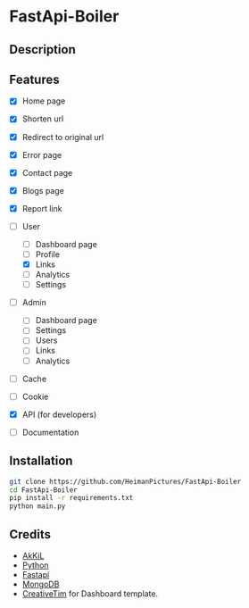 # FastApi-Boiler

## Description


## Features

- [x] Home page
- [x] Shorten url
- [x] Redirect to original url
- [x] Error page
- [x] Contact page
- [x] Blogs page
- [x] Report link
- [ ] User
    - [ ] Dashboard page
    - [ ] Profile
    - [x] Links
    - [ ] Analytics
    - [ ] Settings
- [ ] Admin
    - [ ] Dashboard page
    - [ ] Settings
    - [ ] Users
    - [ ] Links
    - [ ] Analytics
- [ ] Cache
- [ ] Cookie
- [x] API (for developers)
- [ ] Documentation


## Installation

```bash
git clone https://github.com/HeimanPictures/FastApi-Boiler
cd FastApi-Boiler
pip install -r requirements.txt
python main.py
```

## Credits

- [AkKiL](https://github.com/HeimanPictures)
- [Python](https://www.python.org/)
- [Fastapi](https://fastapi.tiangolo.com/)
- [MongoDB](https://www.mongodb.com/)
- [CreativeTim](https://github.com/creativetimofficial/) for Dashboard template.